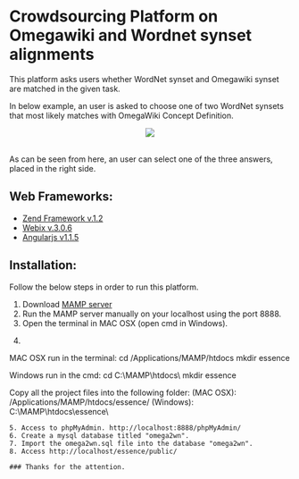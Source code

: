 # Crowdsourcing Platform on Omegawiki and Wordnet synset alignments

This platform asks users whether WordNet synset and Omegawiki synset are matched in the given task.

In below example, an user is asked to choose one of two WordNet synsets that most likely matches with OmegaWiki Concept Definition.

<div align="center">
  <img src="https://1.bp.blogspot.com/-o6SEkJenA20/WK8PMfS7kCI/AAAAAAAABDc/2LNhUJ86s-UNk-ZWGhqeIwBSre_Oxi7zACLcB/s1600/map.png"><br><br>
</div>

As can be seen from here, an user can select one of the three answers, placed in the right side. 

## Web Frameworks:
* [Zend Framework v.1.2](https://framework.zend.com/manual/1.12/en/manual.html)
* [Webix v.3.0.6](http://webix.com/)
* [Angularjs v1.1.5](https://angularjs.org/)

## Installation:
Follow the below steps in order to run this platform.

1. Download [MAMP server](https://www.mamp.info/en/downloads/)
2. Run the MAMP server manually on your localhost using the port 8888.
3. Open the terminal in MAC OSX (open cmd in Windows).
4. ```
MAC OSX 
run in the terminal: 
cd /Applications/MAMP/htdocs 
mkdir essence

Windows 
run in the cmd: 
cd C:\MAMP\htdocs\ 
mkdir essence

Copy all the project files into the following folder:
(MAC OSX): /Applications/MAMP/htdocs/essence/ 
(Windows): C:\MAMP\htdocs\essence\ 

```
5. Access to phpMyAdmin. http://localhost:8888/phpMyAdmin/
6. Create a mysql database titled "omega2wn".
7. Import the omega2wn.sql file into the database "omega2wn".   
8. Access http://localhost/essence/public/

### Thanks for the attention.
